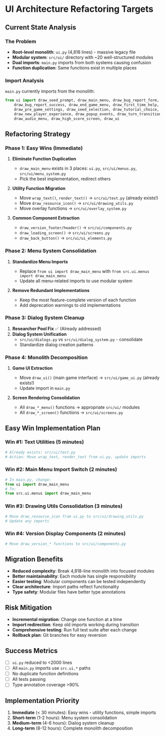 # UI Architecture Refactoring Targets

## Current State Analysis

### The Problem
- **Root-level monolith**: `ui.py` (4,818 lines) - massive legacy file
- **Modular system**: `src/ui/` directory with ~20 well-structured modules
- **Dual imports**: `main.py` imports from both systems causing confusion
- **Function duplication**: Same functions exist in multiple places

### Import Analysis
`main.py` currently imports from the monolith:
```python
from ui import draw_seed_prompt, draw_main_menu, draw_bug_report_form, 
    draw_bug_report_success, draw_end_game_menu, draw_first_time_help, 
    draw_pre_game_settings, draw_seed_selection, draw_tutorial_choice, 
    draw_new_player_experience, draw_popup_events, draw_turn_transition_overlay, 
    draw_audio_menu, draw_high_score_screen, draw_ui
```

## Refactoring Strategy

### Phase 1: Easy Wins (Immediate)
1. **Eliminate Function Duplication**
   - `draw_main_menu` exists in 3 places: `ui.py`, `src/ui/menus.py`, `src/ui/menu_system.py`
   - Pick the best implementation, redirect others
   
2. **Utility Function Migration**
   - Move `wrap_text()`, `render_text()` → `src/ui/text.py` (already exists!)
   - Move `draw_resource_icon()` → `src/ui/drawing_utils.py`
   - Move overlay functions → `src/ui/overlay_system.py`

3. **Common Component Extraction**
   - `draw_version_footer/header()` → `src/ui/components.py`
   - `draw_loading_screen()` → `src/ui/screens.py`
   - `draw_back_button()` → `src/ui/ui_elements.py`

### Phase 2: Menu System Consolidation
1. **Standardize Menu Imports**
   - Replace `from ui import draw_main_menu` with `from src.ui.menus import draw_main_menu`
   - Update all menu-related imports to use modular system

2. **Remove Redundant Implementations**
   - Keep the most feature-complete version of each function
   - Add deprecation warnings to old implementations

### Phase 3: Dialog System Cleanup
1. **Researcher Pool Fix** ✅ (Already addressed)
2. **Dialog System Unification**
   - `src/ui/dialogs.py` vs `src/ui/dialog_system.py` - consolidate
   - Standardize dialog creation patterns

### Phase 4: Monolith Decomposition
1. **Game UI Extraction**
   - Move `draw_ui()` (main game interface) → `src/ui/game_ui.py` (already exists!)
   - Update import in `main.py`

2. **Screen Rendering Consolidation**
   - All `draw_*_menu()` functions → appropriate `src/ui/` modules
   - All `draw_*_screen()` functions → `src/ui/screens.py`

## Easy Win Implementation Plan

### Win #1: Text Utilities (5 minutes)
```python
# Already exists: src/ui/text.py
# Action: Move wrap_text, render_text from ui.py, update imports
```

### Win #2: Main Menu Import Switch (2 minutes)
```python
# In main.py, change:
from ui import draw_main_menu
# To:
from src.ui.menus import draw_main_menu
```

### Win #3: Drawing Utils Consolidation (3 minutes)
```python
# Move draw_resource_icon from ui.py to src/ui/drawing_utils.py
# Update any imports
```

### Win #4: Version Display Components (2 minutes)
```python
# Move draw_version_* functions to src/ui/components.py
```

## Migration Benefits
- **Reduced complexity**: Break 4,818-line monolith into focused modules
- **Better maintainability**: Each module has single responsibility
- **Easier testing**: Modular components can be tested independently
- **Clear architecture**: Import paths reflect functionality
- **Type safety**: Modular files have better type annotations

## Risk Mitigation
- **Incremental migration**: Change one function at a time
- **Import redirection**: Keep old imports working during transition
- **Comprehensive testing**: Run full test suite after each change
- **Rollback plan**: Git branches for easy reversion

## Success Metrics
- [ ] `ui.py` reduced to <2000 lines
- [ ] All `main.py` imports use `src.ui.*` paths
- [ ] No duplicate function definitions
- [ ] All tests passing
- [ ] Type annotation coverage >90%

## Implementation Priority
1. **Immediate** (< 30 minutes): Easy wins - utility functions, simple imports
2. **Short-term** (1-2 hours): Menu system consolidation
3. **Medium-term** (4-6 hours): Dialog system cleanup
4. **Long-term** (8-12 hours): Complete monolith decomposition
